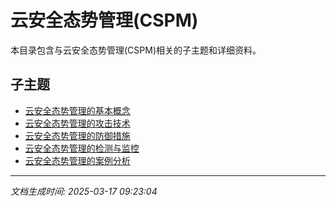 # 云安全态势管理(CSPM)

本目录包含与云安全态势管理(CSPM)相关的子主题和详细资料。

## 子主题

- [云安全态势管理的基本概念](cspm-guide/basic-concepts.md)
- [云安全态势管理的攻击技术](cspm-guide/attack-techniques.md)
- [云安全态势管理的防御措施](cspm-guide/defense-measures.md)
- [云安全态势管理的检测与监控](cspm-guide/detection-monitoring.md)
- [云安全态势管理的案例分析](cspm-guide/case-studies.md)

---

*文档生成时间: 2025-03-17 09:23:04*
